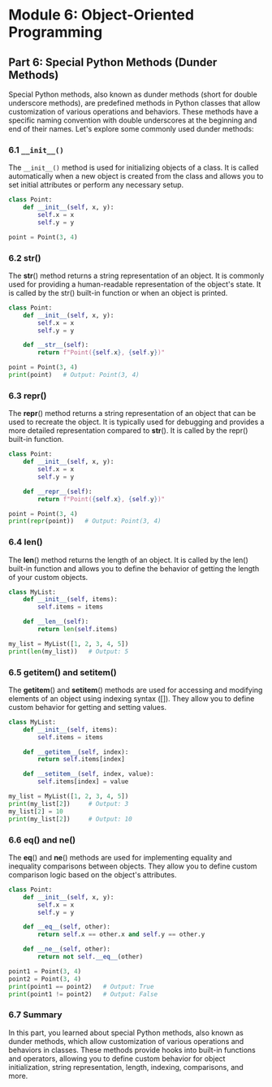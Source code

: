 # Module 6: Object-Oriented Programming

## Part 6: Special Python Methods (Dunder Methods)

Special Python methods, also known as dunder methods (short for double underscore methods), are predefined methods in Python 
classes that allow customization of various operations and behaviors. These methods have a specific naming convention with 
double underscores at the beginning and end of their names. Let's explore some commonly used dunder methods:

### 6.1 `__init__()`

The `__init__()` method is used for initializing objects of a class. It is called automatically when a new object is created
from the class and allows you to set initial attributes or perform any necessary setup.

```python
class Point:
    def __init__(self, x, y):
        self.x = x
        self.y = y

point = Point(3, 4)
```

### 6.2 __str__()

The __str__() method returns a string representation of an object. It is commonly used for providing a human-readable representation
of the object's state. It is called by the str() built-in function or when an object is printed.

```python
class Point:
    def __init__(self, x, y):
        self.x = x
        self.y = y

    def __str__(self):
        return f"Point({self.x}, {self.y})"

point = Point(3, 4)
print(point)   # Output: Point(3, 4)
```

### 6.3 __repr__()

The __repr__() method returns a string representation of an object that can be used to recreate the object. It is typically used
for debugging and provides a more detailed representation compared to __str__(). It is called by the repr() built-in function.

```python
class Point:
    def __init__(self, x, y):
        self.x = x
        self.y = y

    def __repr__(self):
        return f"Point({self.x}, {self.y})"

point = Point(3, 4)
print(repr(point))   # Output: Point(3, 4)
```

### 6.4 __len__()

The __len__() method returns the length of an object. It is called by the len() built-in function and allows you to define 
the behavior of getting the length of your custom objects.

```python
class MyList:
    def __init__(self, items):
        self.items = items

    def __len__(self):
        return len(self.items)

my_list = MyList([1, 2, 3, 4, 5])
print(len(my_list))   # Output: 5
```

### 6.5 __getitem__() and __setitem__()

The __getitem__() and __setitem__() methods are used for accessing and modifying elements of an object using indexing syntax ([]).
They allow you to define custom behavior for getting and setting values.

```python
class MyList:
    def __init__(self, items):
        self.items = items

    def __getitem__(self, index):
        return self.items[index]

    def __setitem__(self, index, value):
        self.items[index] = value

my_list = MyList([1, 2, 3, 4, 5])
print(my_list[2])     # Output: 3
my_list[2] = 10
print(my_list[2])     # Output: 10
```

### 6.6 __eq__() and __ne__()

The __eq__() and __ne__() methods are used for implementing equality and inequality comparisons between objects. They allow 
you to define custom comparison logic based on the object's attributes.

```python
class Point:
    def __init__(self, x, y):
        self.x = x
        self.y = y

    def __eq__(self, other):
        return self.x == other.x and self.y == other.y

    def __ne__(self, other):
        return not self.__eq__(other)

point1 = Point(3, 4)
point2 = Point(3, 4)
print(point1 == point2)   # Output: True
print(point1 != point2)   # Output: False
```

### 6.7 Summary

In this part, you learned about special Python methods, also known as dunder methods, which allow customization of various 
operations and behaviors in classes. These methods provide hooks into built-in functions and operators, allowing you to define
custom behavior for object initialization, string representation, length, indexing, comparisons, and more.